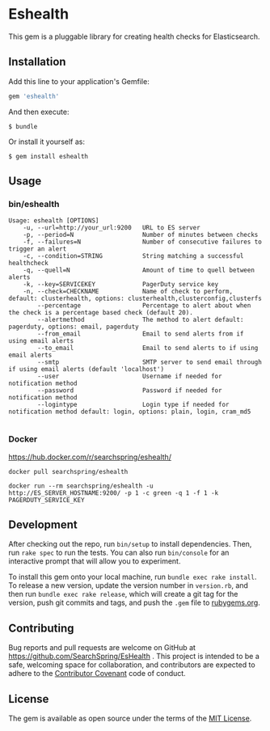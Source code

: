 # Eshealth

This gem is a pluggable library for creating health checks for Elasticsearch.

## Installation

Add this line to your application's Gemfile:

```ruby
gem 'eshealth'
```

And then execute:

    $ bundle

Or install it yourself as:

    $ gem install eshealth

## Usage

### bin/eshealth

```
Usage: eshealth [OPTIONS]
    -u, --url=http://your_url:9200   URL to ES server
    -p, --period=N                   Number of minutes between checks
    -f, --failures=N                 Number of consecutive failures to trigger an alert
    -c, --condition=STRING           String matching a successful healthcheck
    -q, --quell=N                    Amount of time to quell between alerts
    -k, --key=SERVICEKEY             PagerDuty service key
    -n, --check=CHECKNAME            Name of check to perform, default: clusterhealth, options: clusterhealth,clusterconfig,clusterfs
        --percentage                 Percentage to alert about when the check is a percentage based check (default 20).
        --alertmethod                The method to alert default: pagerduty, options: email, pagerduty
        --from_email                 Email to send alerts from if using email alerts
        --to_email                   Email to send alerts to if using email alerts
        --smtp                       SMTP server to send email through if using email alerts (default 'localhost')
        --user                       Username if needed for notification method
        --password                   Password if needed for notification method
        --logintype                  Login type if needed for notification method default: login, options: plain, login, cram_md5
        
```

### Docker

https://hub.docker.com/r/searchspring/eshealth/

```
docker pull searchspring/eshealth
```

```
docker run --rm searchspring/eshealth -u http://ES_SERVER_HOSTNAME:9200/ -p 1 -c green -q 1 -f 1 -k PAGERDUTY_SERVICE_KEY
```

## Development

After checking out the repo, run `bin/setup` to install dependencies. Then, run `rake spec` to run the tests. You can also run `bin/console` for an interactive prompt that will allow you to experiment.

To install this gem onto your local machine, run `bundle exec rake install`. To release a new version, update the version number in `version.rb`, and then run `bundle exec rake release`, which will create a git tag for the version, push git commits and tags, and push the `.gem` file to [rubygems.org](https://rubygems.org).

## Contributing

Bug reports and pull requests are welcome on GitHub at https://github.com/SearchSpring/EsHealth . This project is intended to be a safe, welcoming space for collaboration, and contributors are expected to adhere to the [Contributor Covenant](http://contributor-covenant.org) code of conduct.


## License

The gem is available as open source under the terms of the [MIT License](http://opensource.org/licenses/MIT).

